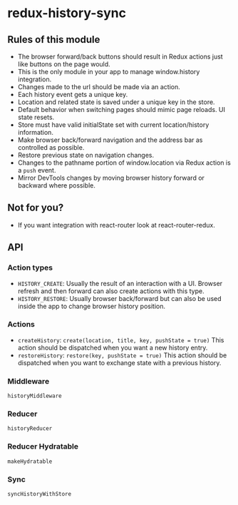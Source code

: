 # redux-history-sync

## Rules of this module

* The browser forward/back buttons should result in Redux actions just like buttons on the page would.
* This is the only module in your app to manage window.history integration.
* Changes made to the url should be made via an action.
* Each history event gets a unique key.
* Location and related state is saved under a unique key in the store.
* Default behavior when switching pages should mimic page reloads. UI state resets.
* Store must have valid initialState set with current location/history information.
* Make browser back/forward navigation and the address bar as controlled as possible.
* Restore previous state on navigation changes.
* Changes to the pathname portion of window.location via Redux action is a `push` event.
* Mirror DevTools changes by moving browser history forward or backward where possible.

## Not for you?

* If you want integration with react-router look at react-router-redux.

## API

### Action types

* `HISTORY_CREATE`: Usually the result of an interaction with a UI. Browser refresh and then forward can also create actions with this type.
* `HISTORY_RESTORE`: Usually browser back/forward but can also be used inside the app to change browser history position.

### Actions

* `createHistory`: `create(location, title, key, pushState = true)` This action should be dispatched when you want a new history entry.
* `restoreHistory`: `restore(key, pushState = true)` This action should be dispatched when you want to exchange state with a previous history.

### Middleware

`historyMiddleware`

### Reducer

`historyReducer`

### Reducer Hydratable

`makeHydratable`

### Sync

`syncHistoryWithStore`
